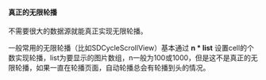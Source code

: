 #### 真正的无限轮播

不需要很大的数据源就能真正实现无限轮播。

一般常用的无限轮播（比如SDCycleScrollView）基本通过 **n * list** 设置cell的个数实现轮播，list为要显示的图片数组，n一般为100或1000，但是这不是真正的无限轮播，如果一直在轮播页面，自动轮播总会有轮播到头的情况。